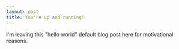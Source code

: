 ```yaml
---
layout: post
title: You're up and running!
---
```


I'm leaving this "hello world" default blog post here for motivational reasons.